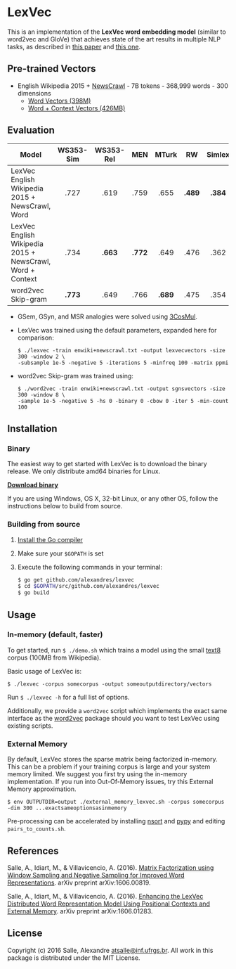 # LexVec

This is an implementation of the **LexVec word embedding model** (similar to word2vec and GloVe) that achieves state of the art results in multiple NLP tasks, as described in [this paper](https://arxiv.org/pdf/1606.00819v2) and [this one](https://arxiv.org/pdf/1606.01283v1).

## Pre-trained Vectors

* English Wikipedia 2015 + [NewsCrawl](http://www.statmt.org/wmt14/translation-task.html) - 7B tokens - 368,999 words - 300 dimensions
  - [Word Vectors (398M)](http://nlpserver2.inf.ufrgs.br/alexandres/vectors/lexvec.enwiki%2bnewscrawl.300d.W.pos.vectors.gz)
  - [Word + Context Vectors (426MB)](http://nlpserver2.inf.ufrgs.br/alexandres/vectors/lexvec.enwiki%2bnewscrawl.300d.W%2bC.pos.vectors.gz)

## Evaluation

| Model  | WS353-Sim | WS353-Rel | MEN  | MTurk | RW | Simlex | SCWS | GSem | GSyn | MSR |
| -----  | :----: | :----: | :----: | :----: | :----: | :----: | :----: | :----: | :----: | :----: |
| LexVec English Wikipedia 2015 + NewsCrawl, Word | .727 | .619 | .759 | .655 | **.489** | **.384** | **.652** | **81.1%** | **68.7%** | **63.7%** |
| LexVec English Wikipedia 2015 + NewsCrawl, Word + Context | .734 | **.663** | **.772** | .649 | .476 | .362 | .629 | 79.3% | 62.6% | 56.4% |
| word2vec Skip-gram | **.773** | .649 | .766 | **.689** | .475 | .354 | .649 | 79.0% | 68.0% | 58.9% |

* GSem, GSyn, and MSR analogies were solved using [3CosMul](http://www.aclweb.org/anthology/W14-1618).

* LexVec was trained using the default parameters, expanded here for comparison:

  ```
  $ ./lexvec -train enwiki+newscrawl.txt -output lexvecvectors -size 300 -window 2 \
  -subsample 1e-5 -negative 5 -iterations 5 -minfreq 100 -matrix ppmi
  ```
  
* word2vec Skip-gram was trained using:
  
  ```
  $ ./word2vec -train enwiki+newscrawl.txt -output sgnsvectors -size 300 -window 8 \
  -sample 1e-5 -negative 5 -hs 0 -binary 0 -cbow 0 -iter 5 -min-count 100
  ```

## Installation

### Binary

The easiest way to get started with LexVec is to download the binary release. We only distribute amd64 binaries for Linux.

**[Download binary](https://github.com/alexandres/lexvec/releases)**

If you are using Windows, OS X, 32-bit Linux, or any other OS, follow the instructions below to build from source.

### Building from source

1. [Install the Go compiler](https://golang.org/doc/install)
2. Make sure your `$GOPATH` is set
3. Execute the following commands in your terminal:

   ```bash
   $ go get github.com/alexandres/lexvec
   $ cd $GOPATH/src/github.com/alexandres/lexvec
   $ go build
   ```

## Usage

### In-memory (default, faster)

To get started, run `$ ./demo.sh` which trains a model using the small [text8](http://mattmahoney.net/dc/text8.zip) corpus (100MB from Wikipedia).

Basic usage of LexVec is:

`$ ./lexvec -corpus somecorpus -output someoutputdirectory/vectors`

Run `$ ./lexvec -h` for a full list of options.

Additionally, we provide a `word2vec` script which implements the exact same interface as the [word2vec](https://code.google.com/archive/p/word2vec/) package should you want to test LexVec using existing scripts. 

### External Memory

By default, LexVec stores the sparse matrix being factorized in-memory. This can be a problem if your training corpus is large and your system memory limited. We suggest you first try using the in-memory implementation. If you run into Out-Of-Memory issues, try this External Memory approximation.

`$ env OUTPUTDIR=output ./external_memory_lexvec.sh -corpus somecorpus -dim 300 ...exactsameoptionsasinmemory`

Pre-processing can be accelerated by installing [nsort](http://www.ordinal.com/try.cgi/nsort-i386-3.4.54.rpm) and [pypy](http://pypy.org/) and editing `pairs_to_counts.sh`.

## References

Salle, A., Idiart, M., & Villavicencio, A. (2016). [Matrix Factorization using Window Sampling and Negative Sampling for Improved Word Representations](https://arxiv.org/pdf/1606.00819v2). arXiv preprint arXiv:1606.00819.

Salle, A., Idiart, M., & Villavicencio, A. (2016). [Enhancing the LexVec Distributed Word Representation Model Using Positional Contexts and External Memory](https://arxiv.org/pdf/1606.01283v1). arXiv preprint arXiv:1606.01283.

## License

Copyright (c) 2016 Salle, Alexandre <atsalle@inf.ufrgs.br>. All work in this package is distributed under the MIT License.
